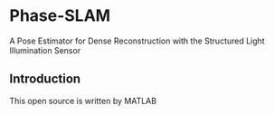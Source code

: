 # Phase-SLAM
A Pose Estimator for Dense Reconstruction with the Structured Light Illumination Sensor
## Introduction
This open source is written by MATLAB 
